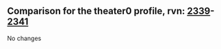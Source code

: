 ## Comparison for the theater0 profile, rvn: [2339](https://github.com/PRO100KatYT/FortniteProfileRevisions/tree/main/profiles/theater0/2339%20theater0.json)-[2341](https://github.com/PRO100KatYT/FortniteProfileRevisions/tree/main/profiles/theater0/2341%20theater0.json)

No changes
